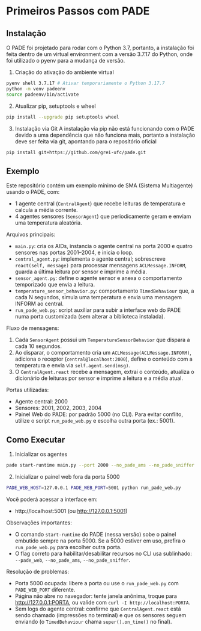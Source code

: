 # Primeiros Passos com PADE

## Instalação
O PADE foi projetado para rodar com o Python 3.7, portanto, a instalação foi feita dentro de um virtual environment com a versão 3.7.17 do Python, onde foi utilizado o pyenv para a mudança de versão.

1. Criação do ativação do ambiente virtual
```bash
pyenv shell 3.7.17 # Ativar temporariamente o Python 3.17.7 
python -m venv padeenv
source padeenv/bin/activate
```

2. Atualizar pip, setuptools e wheel
```bash
pip install --upgrade pip setuptools wheel
```

3. Instalação via Git
A instalação via pip não está funcionando com o PADE devido a uma dependência que não funciona mais, portanto a instalação deve ser feita via git, apontando para o repositório oficial
```bash
pip install git+https://github.com/grei-ufc/pade.git
```

## Exemplo

Este repositório contém um exemplo mínimo de SMA (Sistema Multiagente) usando o PADE, com:

- 1 agente central (`CentralAgent`) que recebe leituras de temperatura e calcula a média corrente.
- 4 agentes sensores (`SensorAgent`) que periodicamente geram e enviam uma temperatura aleatória.

Arquivos principais:

- `main.py`: cria os AIDs, instancia o agente central na porta 2000 e quatro sensores nas portas 2001–2004, e inicia o loop.
- `central_agent.py`: implementa o agente central; sobrescreve `react(self, message)` para processar mensagens `ACLMessage.INFORM`, guarda a última leitura por sensor e imprime a média.
- `sensor_agent.py`: define o agente sensor e anexa o comportamento temporizado que envia a leitura.
- `temperature_sensor_behavior.py`: comportamento `TimedBehaviour` que, a cada N segundos, simula uma temperatura e envia uma mensagem INFORM ao central.
- `run_pade_web.py`: script auxiliar para subir a interface web do PADE numa porta customizada (sem alterar a biblioteca instalada).

Fluxo de mensagens:

1. Cada `SensorAgent` possui um `TemperatureSensorBehavior` que dispara a cada 10 segundos.
2. Ao disparar, o comportamento cria um `ACLMessage(ACLMessage.INFORM)`, adiciona o receptor (`central@localhost:2000`), define o conteúdo com a temperatura e envia via `self.agent.send(msg)`.
3. O `CentralAgent.react` recebe a mensagem, extrai o conteúdo, atualiza o dicionário de leituras por sensor e imprime a leitura e a média atual.

Portas utilizadas:

- Agente central: 2000
- Sensores: 2001, 2002, 2003, 2004
- Painel Web do PADE: por padrão 5000 (no CLI). Para evitar conflito, utilize o script `run_pade_web.py` e escolha outra porta (ex.: 5001).


## Como Executar
1. Inicializar os agentes
```bash
pade start-runtime main.py --port 2000 --no_pade_ams --no_pade_sniffer
``` 

2. Inicializar o painel web fora da porta 5000
```bash
PADE_WEB_HOST=127.0.0.1 PADE_WEB_PORT=5001 python run_pade_web.py
```

Você poderá acessar a interface em:

- http://localhost:5001 (ou http://127.0.0.1:5001)

Observações importantes:

- O comando `start-runtime` do PADE (nessa versão) sobe o painel embutido sempre na porta 5000. Se a 5000 estiver em uso, prefira o `run_pade_web.py` para escolher outra porta.
- O flag correto para habilitar/desabilitar recursos no CLI usa sublinhado: `--pade_web`, `--no_pade_ams`, `--no_pade_sniffer`.

Resolução de problemas:

- Porta 5000 ocupada: libere a porta ou use o `run_pade_web.py` com `PADE_WEB_PORT` diferente.
- Página não abre no navegador: tente janela anônima, troque para http://127.0.0.1:PORTA, ou valide com `curl -I http://localhost:PORTA`.
- Sem logs do agente central: confirme que `CentralAgent.react` está sendo chamado (impressões no terminal) e que os sensores seguem enviando (o `TimedBehaviour` chama `super().on_time()` no final).